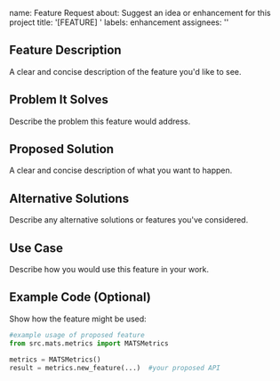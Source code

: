 
name: Feature Request
about: Suggest an idea or enhancement for this project
title: '[FEATURE] '
labels: enhancement
assignees: ''


## Feature Description
A clear and concise description of the feature you'd like to see.

## Problem It Solves
Describe the problem this feature would address. 

## Proposed Solution
A clear and concise description of what you want to happen.

## Alternative Solutions
Describe any alternative solutions or features you've considered.

## Use Case
Describe how you would use this feature in your work.

## Example Code (Optional)
Show how the feature might be used:
```python
#example usage of proposed feature
from src.mats.metrics import MATSMetrics

metrics = MATSMetrics()
result = metrics.new_feature(...)  #your proposed API
